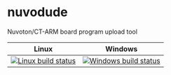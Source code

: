 # nuvodude
Nuvoton/CT-ARM board program upload tool

Linux|Windows
----- | ------
[![Linux build status](http://img.shields.io/travis/bengchet/nuvodude.svg)](https://travis-ci.org/bengchet/nuvodude) | [![Windows build status](http://img.shields.io/appveyor/ci/bengchet/nuvodude.svg)](https://ci.appveyor.com/project/bengchet/nuvodude)
